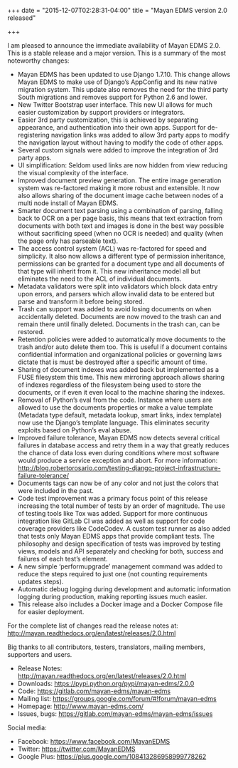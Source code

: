 +++
date = "2015-12-07T02:28:31-04:00"
title = "Mayan EDMS version 2.0 released"

+++


I am pleased to announce the immediate availability of Mayan EDMS 2.0. This is a stable release and a major version. This is a summary of the most noteworthy changes:

- Mayan EDMS has been updated to use Django 1.7.10. This change allows Mayan EDMS to make use of Django’s AppConfig and its new native migration system. This update also removes the need for the third party South migrations and removes support for Python 2.6 and lower.
- New Twitter Bootstrap user interface. This new UI allows for much easier customization by support providers or integrators.
- Easier 3rd party customization, this is achieved by separating appearance, and authentication into their own apps. Support for de-registering navigation links was added to allow 3rd party apps to modify the navigation layout without having to modify the code of other apps.
- Several custom signals were added to improve the integration of 3rd party apps.
- UI simplification: Seldom used links are now hidden from view reducing the visual complexity of the interface.
- Improved document preview generation. The entire image generation system was re-factored making it more robust and extensible. It now also allows sharing of the document image cache between nodes of a multi node install of Mayan EDMS.
- Smarter document text parsing using a combination of parsing, falling back to OCR on a per page basis, this means that text extraction from documents with both text and images is done in the best way possible without sacrificing speed (when no OCR is needed) and quality (when the page only has parseable text).
- The access control system (ACL) was re-factored for speed and simplicity. It also now allows a different type of permission inheritance, permissions can be granted for a document type and all documents of that type will inherit from it. This new inheritance model all but eliminates the need to the ACL of individual documents.
- Metadata validators were split into validators which block data entry upon errors, and parsers which allow invalid data to be entered but parse and transform it before being stored.
- Trash can support was added to avoid losing documents on when accidentally deleted. Documents are now moved to the trash can and remain there until finally deleted. Documents in the trash can, can be restored.
- Retention policies were added to automatically move documents to the trash and/or auto delete them too. This is useful if a document contains confidential information and organizational policies or governing laws dictate that is must be destroyed after a specific amount of time.
- Sharing of document indexes was added back but implemented as a FUSE filesystem this time. This new mirroring approach allows sharing of indexes regardless of the filesystem being used to store the documents, or if even it even local to the machine sharing the indexes.
- Removal of Python’s eval from the code. Instance where users are allowed to use the documents properties or make a value template (Metadata type default, metadata lookup, smart links, index template) now use the Django’s template language. This eliminates security exploits based on Python’s eval abuse.
- Improved failure tolerance, Mayan EDMS now detects several critical failures in database access and retry them in a way that greatly reduces the chance of data loss even during conditions where most software would produce a service exception and abort. For more information: http://blog.robertorosario.com/testing-django-project-infrastructure-failure-tolerance/
- Documents tags can now be of any color and not just the colors that were included in the past.
- Code test improvement was a primary focus point of this release increasing the total number of tests by an order of magnitude. The use of testing tools like Tox was added. Support for more continuous integration like GitLab CI was added as well as support for code coverage providers like CodeCodev. A custom test runner as also added that tests only Mayan EDMS apps that provide compliant tests. The philosophy and design specification of tests was improved by testing views, models and API separately and checking for both, success and failures of each test’s element.
- A new simple ‘performupgrade’ management command was added to reduce the steps required to just one (not counting requirements updates steps).
- Automatic debug logging during development and automatic information logging during production, making reporting issues much easier.
- This release also includes a Docker image and a Docker Compose file for easier deployment.

For the complete list of changes read the release notes at: http://mayan.readthedocs.org/en/latest/releases/2.0.html

Big thanks to all contributors, testers, translators, mailing members, supporters and users.

- Release Notes: http://mayan.readthedocs.org/en/latest/releases/2.0.html
- Downloads: https://pypi.python.org/pypi/mayan-edms/2.0.0
- Code: https://gitlab.com/mayan-edms/mayan-edms
- Mailing list: https://groups.google.com/forum/#!forum/mayan-edms
- Homepage: http://www.mayan-edms.com/
- Issues, bugs: https://gitlab.com/mayan-edms/mayan-edms/issues

Social media:

- Facebook: https://www.facebook.com/MayanEDMS
- Twitter: https://twitter.com/MayanEDMS
- Google Plus: https://plus.google.com/108413286958999778262

